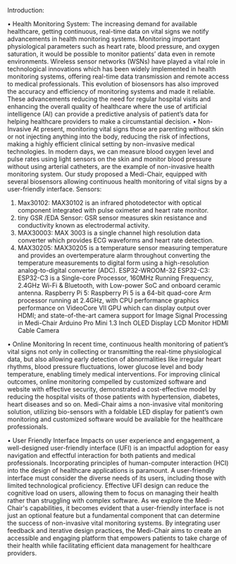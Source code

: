 Introduction:

•	Health Monitoring System:
The increasing demand for available healthcare, getting continuous, real-time data on vital signs we notify advancements in health monitoring systems. Monitoring important physiological parameters such as heart rate, blood pressure, and oxygen saturation, it would be possible to monitor patients’ data even in remote environments. 
Wireless sensor networks (WSNs) have played a vital role in technological innovations which has been widely implemented in health monitoring systems, offering real-time data transmission and remote access to medical professionals. This evolution of biosensors has also improved the accuracy and efficiency of monitoring systems and made it reliable. 
These advancements reducing the need for regular hospital visits and enhancing the overall quality of healthcare where the use of artificial intelligence (AI) can provide a predictive analysis of patient’s data for helping healthcare providers to make a circumstantial decision.
•	Non-Invasive
At present, monitoring vital signs those are parenting without skin or not injecting anything into the body, reducing the risk of infections, making a highly efficient clinical setting by non-invasive medical technologies. 
In modern days, we can measure blood oxygen level and pulse rates using light sensors on the skin and monitor blood pressure without using arterial catheters, are the example of non-invasive health monitoring system. 
Our study proposed a Medi-Chair, equipped with several biosensors allowing continuous health monitoring of vital signs by a user-friendly interface.
Sensors:
1.	Max30102: MAX30102 is an infrared photodetector with optical component integrated with pulse oximeter and heart rate monitor.
2. tiny GSR /EDA Sensor: GSR sensor measures skin resistance and conductivity known as electrodermal activity.
3. MAX30003: MAX 3003 is a single channel high resolution data converter which provides ECG waveforms and heart rate detection.
4. MAX30205: MAX30205 is a temperature sensor measuring temperature and provides an overtemperature alarm throughout converting the temperature measurements to digital form using a high-resolution analog-to-digital converter (ADC). 
ESP32-WROOM-32
ESP32-C3: ESP32-C3 is a Single-core Processor, 160MHz Running Frequency, 2.4GHz Wi-Fi & Bluetooth, with Low-power SoC and onboard ceramic antenna. 
Raspberry Pi 5: Raspberry Pi 5 is a 64-bit quad-core Arm processor running at 2.4GHz, with CPU performance graphics performance on VideoCore VII GPU which can display output over HDMI; and state-of-the-art camera support for Image Signal Processing in Medi-Chair
Arduino Pro Mini
1.3 Inch OLED Display
LCD Monitor
HDMI Cable
Camera

•	Online Monitoring
In recent time, continuous health monitoring of patient’s vital signs not only in collecting or transmitting the real-time physiological data, but also allowing early detection of abnormalities like irregular heart rhythms, blood pressure fluctuations, lower glucose level and body temperature, enabling timely medical interventions.
For improving clinical outcomes, online monitoring compelled by customized software and website with effective security, demonstrated a cost-effective model by reducing the hospital visits of those patients with hypertension, diabetes, heart diseases and so on.
Medi-Chair aims a non-invasive vital monitoring solution, utilizing bio-sensors with a foldable LED display for patient’s own monitoring and customized software would be available for the healthcare professionals.

•	User Friendly Interface
Impacts on user experience and engagement, a well-designed user-friendly interface (UFI) is an impactful adoption for easy navigation and effectful interaction for both patients and medical professionals. 
Incorporating principles of human-computer interaction (HCI) into the design of healthcare applications is paramount. A user-friendly interface must consider the diverse needs of its users, including those with limited technological proficiency. Effective UFI design can reduce the cognitive load on users, allowing them to focus on managing their health rather than struggling with complex software. 
As we explore the Medi-Chair's capabilities, it becomes evident that a user-friendly interface is not just an optional feature but a fundamental component that can determine the success of non-invasive vital monitoring systems. By integrating user feedback and iterative design practices, the Medi-Chair aims to create an accessible and engaging platform that empowers patients to take charge of their health while facilitating efficient data management for healthcare providers.
